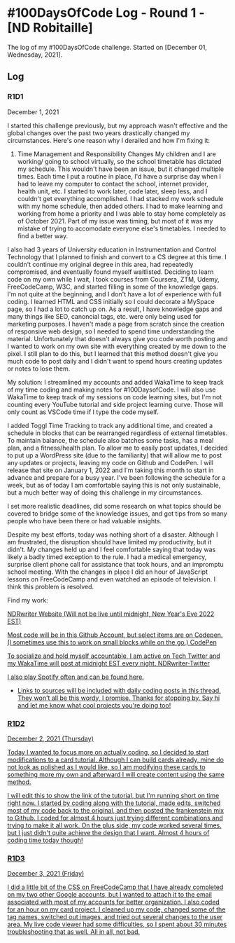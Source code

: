 # #100DaysOfCode Log - Round 1 - [ND Robitaille]

The log of my #100DaysOfCode challenge. Started on [December 01, Wednesday, 2021].

## Log

### R1D1 
December 1, 2021

I started this challenge previously, but my approach wasn't effective and the global changes over the past two years drastically changed my circumstances. Here's one reason why I derailed and how I'm fixing it:

1. Time Management and Responsibility Changes
My children and I are working/ going to school virtually, so the school timetable has dictated my schedule. This wouldn't have been an issue, but it changed multiple times. Each time I put a routine in place, I'd have a surprise day when I had to leave my computer to contact the school, internet provider, health unit, etc. I started to work later, code later, sleep less, and I couldn't get everything accomplished. I had stacked my work schedule with my home schedule, then added others. I had to make learning and working from home a priority and I was able to stay home completely as of October 2021. Part of my issue was timing, but most of it was my mistake of trying to accomodate everyone else's timetables. I needed to find a better way.

I also had 3 years of University education in Instrumentation and Control Technology that I planned to finish and convert to a CS degree at this time. I couldn't continue my original degree in this area, had repeatedly compromised, and eventually found myself waitlisted. Deciding to learn code on my own while I wait, I took courses from Coursera, ZTM, Udemy, FreeCodeCamp, W3C, and started filling in some of the knowledge gaps. I'm not quite at the beginning, and I don't have a lot of experience with full coding. I learned HTML and CSS initially so I could decorate a MySpace page, so I had a lot to catch up on. As a result, I have knowledge gaps and many things like SEO, canoncial tags, etc. were only being used for marketing purposes. I haven't made a page from scratch since the creation of responsive web design, so I needed to spend time understanding the material. Unfortunately that doesn't always give you code worth posting and I wanted to work on my own site with everything created by me down to the pixel. I still plan to do this, but I learned that this method doesn't give you much code to post daily and I didn't want to spend hours creating updates or notes to lose them. 

My solution:
I streamlined my accounts and added WakaTime to keep track of my time coding and making notes for #100DaysofCode. I will also use WakaTime to keep track of my sessions on code learning sites, but I'm not counting every YouTube tutorial and side project learning curve. Those will only count as VSCode time if I type the code myself.

I added Toggl Time Tracking to track any additional time, and created a schedule in blocks that can be rearranged regardless of external timetables. To maintain balance, the schedule also batches some tasks, has a meal plan, and a fitness/health plan. To allow me to easily post updates, I decided to put up a WordPress site (due to the familiarity) that will allow me to post any updates or projects, leaving my code on Github and CodePen. I will release that site on January 1, 2022 and I'm taking this month to start in advance and prepare for a busy year. I've been following the schedule for a week, but as of today I am comfortable saying this is not only sustainable, but a much better way of doing this challenge in my circumstances.

I set more realistic deadlines, did some research on what topics should be covered to bridge some of the knowledge issues, and got tips from so many people who have been there or had valuable insights.

Despite my best efforts, today was nothing short of a disaster. Although I am frustrated, the disruption should have limited my productivity, but it didn't. My changes held up and I feel comfortable saying that today was likely a badly timed exception to the rule. I had a medical emergency, surprise client phone call for assistance that took hours, and an impromptu school meeting. With the changes in place I did an hour of JavaScript lessons on FreeCodeCamp and even watched an episode of television. I think this problem is resolved. 


Find my work:

<a href="https://www.ndrwriter.ca">NDRwriter Website
(Will not be live until midnight, New Year's Eve 2022 EST)

Most code will be in this Github Account, but select items are on Codepen. (I sometimes use this to work on small blocks while on the go.)
<a href="https://codepen.io/ndrwriter">CodePen

To socialize and hold myself accountable, I am active on Tech Twitter and my WakaTime will post at midnight EST every night.
<a href="https://twitter.com/NdrWriter">NDRwriter-Twitter

I also play Spotify often and can be found <a href="https://open.spotify.com/user/legbb7t9or7pln3usccow1f7z">here.

* Links to sources will be included with daily coding posts in this thread. They won't all be this wordy, I promise. Thanks for stopping by. Say hi and let me know what cool projects you're doing too!

### R1D2
December 2, 2021 (Thursday)

Today I wanted to focus more on actually coding, so I decided to start modifications to a card tutorial. Although I can build cards already, mine do not look as polished as I would like, so I am modifying these cards to something more my own and afterward I will create content using the same method. 

I will edit this to show the link of the tutorial, but I'm running short on time right now. I started by coding along with the tutorial, made edits, switched most of my code back to the original, and then posted the frankenstein mix to Github. I coded for almost 4 hours just trying different combinations and trying to make it all work. On the plus side, my code worked several times, but I just didn't quite achieve the design that I want. Almost 4 hours of coding time today though!

### R1D3
December 3, 2021 (Friday)

I did a little bit of the CSS on FreeCodeCamp that I have already completed on my two other Google accounts, but I wanted to attach it to the email associated with most of my accounts for better organization. I also coded for an hour on my card project. I cleaned up my code, changed some of the tag names, switched out images, and tried out several changes to the user area. My live code viewer had some difficulties, so I spent about 30 minutes troubleshooting that as well. All in all, not bad.
